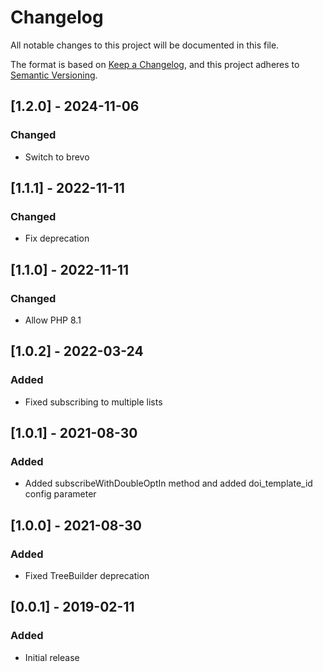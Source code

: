 # Changelog
All notable changes to this project will be documented in this file.

The format is based on [Keep a Changelog](https://keepachangelog.com/en/1.0.0/),
and this project adheres to [Semantic Versioning](https://semver.org/spec/v2.0.0.html).

## [1.2.0] - 2024-11-06
### Changed
- Switch to brevo

## [1.1.1] - 2022-11-11
### Changed
- Fix deprecation

## [1.1.0] - 2022-11-11
### Changed
- Allow PHP 8.1

## [1.0.2] - 2022-03-24
### Added
- Fixed subscribing to multiple lists

## [1.0.1] - 2021-08-30
### Added
- Added subscribeWithDoubleOptIn method and added doi_template_id config parameter

## [1.0.0] - 2021-08-30
### Added
- Fixed TreeBuilder deprecation

## [0.0.1] - 2019-02-11
### Added
- Initial release
